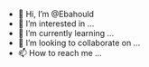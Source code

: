 - 👋 Hi, I’m @Ebahould
- 👀 I’m interested in ...
- 🌱 I’m currently learning ...
- 💞️ I’m looking to collaborate on ...
- 📫 How to reach me ...

<!---
Ebahould/Ebahould is a ✨ special ✨ repository because its `README.md` (this file) appears on your GitHub profile.
You can click the Preview link to take a look at your changes.
--->
